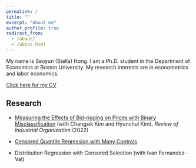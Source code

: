 ```yaml
---
permalink: /
title: ""
excerpt: "About me"
author_profile: true
redirect_from: 
  - /about/
  - /about.html
---
```


My name is Seoyun (Stella) Hong. I am a Ph.D. student in the Department of Economics at Boston University. My research interests are in econometrics and labor economics.

[Click here for my CV](https://seoyunhong.github.io/assets/May23.pdf) 


<span>Research</span>
---

- [Measuring the Effects of Bid-rigging on Prices with Binary Misclassification](https://link.springer.com/article/10.1007/s11151-022-09876-9) (with Changsik Kim and Hyunchul Kim), <em>Review of Industrial Organization</em> (2022)

- [Censored Quantile Regression with Many Controls](https://arxiv.org/abs/2303.02784)

- Distribution Regression with Censored Selection (with Ivan Fernandez-Val)





